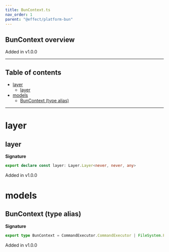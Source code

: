 ```yaml
---
title: BunContext.ts
nav_order: 1
parent: "@effect/platform-bun"
---
```


## BunContext overview

Added in v1.0.0

---

<h2 class="text-delta">Table of contents</h2>

- [layer](#layer)
  - [layer](#layer-1)
- [models](#models)
  - [BunContext (type alias)](#buncontext-type-alias)

---

# layer

## layer

**Signature**

```ts
export declare const layer: Layer.Layer<never, never, any>
```

Added in v1.0.0

# models

## BunContext (type alias)

**Signature**

```ts
export type BunContext = CommandExecutor.CommandExecutor | FileSystem.FileSystem | Path.Path
```

Added in v1.0.0
